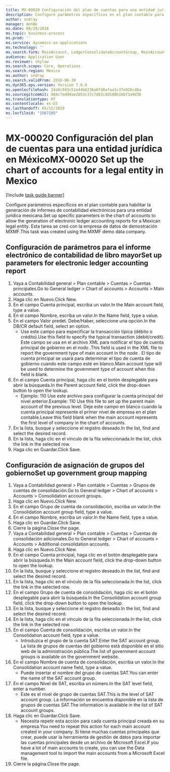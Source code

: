 ```yaml
---
title: MX-00020 Configuración del plan de cuentas para una entidad jurídica en México
description: Configure parámetros específicos en el plan contable para habilitar la generación de informes de contabilidad electrónicos para una entidad jurídica mexicana.
author: sndray
manager: AnnBe
ms.date: 08/29/2018
ms.topic: business-process
ms.prod: ''
ms.service: dynamics-ax-applications
ms.technology: ''
ms.search.form: MainAccount, LedgerConsolidateAccountGroup, MainAccountConsolidateAccount
audience: Application User
ms.reviewer: shylaw
ms.search.scope: Core, Operations
ms.search.region: Mexico
ms.author: sndray
ms.search.validFrom: 2016-06-30
ms.dyn365.ops.version: Version 7.0.0
ms.openlocfilehash: 24a8c943c51e44b6236a8fd8efaa1c37e026cd6a
ms.sourcegitcommit: 9d4c7edd0ae2053c37c7d81cdd180b16bf3a9d3b
ms.translationtype: HT
ms.contentlocale: es-ES
ms.lasthandoff: 05/15/2019
ms.locfileid: "1567185"
---
```

# <a name="mx-00020-set-up-the-chart-of-accounts-for-a-legal-entity-in-mexico"></a><span data-ttu-id="885aa-103">MX-00020 Configuración del plan de cuentas para una entidad jurídica en México</span><span class="sxs-lookup"><span data-stu-id="885aa-103">MX-00020 Set up the chart of accounts for a legal entity in Mexico</span></span>

[!include [task guide banner](../../includes/task-guide-banner.md)]

<span data-ttu-id="885aa-104">Configure parámetros específicos en el plan contable para habilitar la generación de informes de contabilidad electrónicos para una entidad jurídica mexicana.</span><span class="sxs-lookup"><span data-stu-id="885aa-104">Set up specific parameters in the chart of accounts to allow the generation of electronic ledger accounting reports for a Mexican legal entity.</span></span> <span data-ttu-id="885aa-105">Esta tarea se creó con la empresa de datos de demostración MXMF.</span><span class="sxs-lookup"><span data-stu-id="885aa-105">This task was created using the MXMF demo data company.</span></span>


## <a name="set-up-parameters-for-electronic-ledger-accounting-report"></a><span data-ttu-id="885aa-106">Configuración de parámetros para el informe electrónico de contabilidad de libro mayor</span><span class="sxs-lookup"><span data-stu-id="885aa-106">Set up parameters for electronic ledger accounting report</span></span>
1. <span data-ttu-id="885aa-107">Vaya a Contabilidad general > Plan contable > Cuentas > Cuentas principales.</span><span class="sxs-lookup"><span data-stu-id="885aa-107">Go to General ledger > Chart of accounts > Accounts > Main accounts.</span></span>
2. <span data-ttu-id="885aa-108">Haga clic en Nuevo.</span><span class="sxs-lookup"><span data-stu-id="885aa-108">Click New.</span></span>
3. <span data-ttu-id="885aa-109">En el campo Cuenta principal, escriba un valor.</span><span class="sxs-lookup"><span data-stu-id="885aa-109">In the Main account field, type a value.</span></span>
4. <span data-ttu-id="885aa-110">En el campo Nombre, escriba un valor.</span><span class="sxs-lookup"><span data-stu-id="885aa-110">In the Name field, type a value.</span></span>
5. <span data-ttu-id="885aa-111">En el campo Valor predet. Debe/Haber, seleccione una opción.</span><span class="sxs-lookup"><span data-stu-id="885aa-111">In the DB/CR default field, select an option.</span></span>
    * <span data-ttu-id="885aa-112">Use este campo para especificar la transacción típica (débito o crédito).</span><span class="sxs-lookup"><span data-stu-id="885aa-112">Use this field to specify the typical transaction (debit/credit).</span></span> <span data-ttu-id="885aa-113">Este campo se usa en el archivo XML para notificar el tipo de cuenta principal de gobierno en el nodo <Natur>.</span><span class="sxs-lookup"><span data-stu-id="885aa-113">This field is used in the XML file to report the government type of main account in the node <Natur>.</span></span>  <span data-ttu-id="885aa-114">El tipo de cuenta principal se usará para determinar el tipo de cuenta de gobierno cuando este campo esté en blanco.</span><span class="sxs-lookup"><span data-stu-id="885aa-114">Main account type will be used to determine the government type of account when this field is blank.</span></span>  
6. <span data-ttu-id="885aa-115">En el campo Cuenta principal, haga clic en el botón desplegable para abrir la búsqueda.</span><span class="sxs-lookup"><span data-stu-id="885aa-115">In the Parent account field, click the drop-down button to open the lookup.</span></span>
    * <span data-ttu-id="885aa-116">Ejemplo: 110 Use este archivo para configurar la cuenta principal del nivel anterior.</span><span class="sxs-lookup"><span data-stu-id="885aa-116">Example: 110  Use this file to set up the parent main account of the previous level.</span></span>     <span data-ttu-id="885aa-117">Deje este campo en blanco cuando la cuenta principal represente el primer nivel de empresa en el plan contable.</span><span class="sxs-lookup"><span data-stu-id="885aa-117">Leave this field blank when the main account represents the first level of company in the chart of accounts.</span></span>    
7. <span data-ttu-id="885aa-118">En la lista, busque y seleccione el registro deseado.</span><span class="sxs-lookup"><span data-stu-id="885aa-118">In the list, find and select the desired record.</span></span>
8. <span data-ttu-id="885aa-119">En la lista, haga clic en el vínculo de la fila seleccionada.</span><span class="sxs-lookup"><span data-stu-id="885aa-119">In the list, click the link in the selected row.</span></span>
9. <span data-ttu-id="885aa-120">Haga clic en Guardar.</span><span class="sxs-lookup"><span data-stu-id="885aa-120">Click Save.</span></span>

## <a name="set-up-government-group-mapping"></a><span data-ttu-id="885aa-121">Configuración de asignación de grupos del gobierno</span><span class="sxs-lookup"><span data-stu-id="885aa-121">Set up government group mapping</span></span>
1. <span data-ttu-id="885aa-122">Vaya a Contabilidad general > Plan contable > Cuentas > Grupos de cuentas de consolidación.</span><span class="sxs-lookup"><span data-stu-id="885aa-122">Go to General ledger > Chart of accounts > Accounts > Consolidation account groups.</span></span>
2. <span data-ttu-id="885aa-123">Haga clic en Nuevo.</span><span class="sxs-lookup"><span data-stu-id="885aa-123">Click New.</span></span>
3. <span data-ttu-id="885aa-124">En el campo Grupo de cuenta de consolidación, escriba un valor.</span><span class="sxs-lookup"><span data-stu-id="885aa-124">In the Consolidation account group field, type a value.</span></span>
4. <span data-ttu-id="885aa-125">En el campo Nombre, escriba un valor.</span><span class="sxs-lookup"><span data-stu-id="885aa-125">In the Name field, type a value.</span></span>
5. <span data-ttu-id="885aa-126">Haga clic en Guardar.</span><span class="sxs-lookup"><span data-stu-id="885aa-126">Click Save.</span></span>
6. <span data-ttu-id="885aa-127">Cierre la página.</span><span class="sxs-lookup"><span data-stu-id="885aa-127">Close the page.</span></span>
7. <span data-ttu-id="885aa-128">Vaya a Contabilidad general > Plan contable > Cuentas > Cuentas de consolidación adicionales.</span><span class="sxs-lookup"><span data-stu-id="885aa-128">Go to General ledger > Chart of accounts > Accounts > Additional consolidation accounts.</span></span>
8. <span data-ttu-id="885aa-129">Haga clic en Nuevo.</span><span class="sxs-lookup"><span data-stu-id="885aa-129">Click New.</span></span>
9. <span data-ttu-id="885aa-130">En el campo Cuenta principal, haga clic en el botón desplegable para abrir la búsqueda.</span><span class="sxs-lookup"><span data-stu-id="885aa-130">In the Main account field, click the drop-down button to open the lookup.</span></span>
10. <span data-ttu-id="885aa-131">En la lista, busque y seleccione el registro deseado.</span><span class="sxs-lookup"><span data-stu-id="885aa-131">In the list, find and select the desired record.</span></span>
11. <span data-ttu-id="885aa-132">En la lista, haga clic en el vínculo de la fila seleccionada.</span><span class="sxs-lookup"><span data-stu-id="885aa-132">In the list, click the link in the selected row.</span></span>
12. <span data-ttu-id="885aa-133">En el campo Grupo de cuenta de consolidación, haga clic en el botón desplegable para abrir la búsqueda.</span><span class="sxs-lookup"><span data-stu-id="885aa-133">In the Consolidation account group field, click the drop-down button to open the lookup.</span></span>
13. <span data-ttu-id="885aa-134">En la lista, busque y seleccione el registro deseado.</span><span class="sxs-lookup"><span data-stu-id="885aa-134">In the list, find and select the desired record.</span></span>
14. <span data-ttu-id="885aa-135">En la lista, haga clic en el vínculo de la fila seleccionada.</span><span class="sxs-lookup"><span data-stu-id="885aa-135">In the list, click the link in the selected row.</span></span>
15. <span data-ttu-id="885aa-136">En el campo Cuenta de consolidación, escriba un valor.</span><span class="sxs-lookup"><span data-stu-id="885aa-136">In the Consolidation account field, type a value.</span></span>
    * <span data-ttu-id="885aa-137">Introduzca el grupo de la cuenta SAT.</span><span class="sxs-lookup"><span data-stu-id="885aa-137">Enter the SAT account group.</span></span> <span data-ttu-id="885aa-138">La lista de grupos de cuentas del gobierno está disponible en el sitio web de la administración pública.</span><span class="sxs-lookup"><span data-stu-id="885aa-138">The list of government account groups is available on the government website.</span></span>    
16. <span data-ttu-id="885aa-139">En el campo Nombre de cuenta de consolidación, escriba un valor.</span><span class="sxs-lookup"><span data-stu-id="885aa-139">In the Consolidation account name field, type a value.</span></span>
    * <span data-ttu-id="885aa-140">Puede insertar el nombre del grupo de cuentas SAT.</span><span class="sxs-lookup"><span data-stu-id="885aa-140">You can enter the name of the SAT account group.</span></span>    
17. <span data-ttu-id="885aa-141">En el campo Nivel de SAT, escriba un número.</span><span class="sxs-lookup"><span data-stu-id="885aa-141">In the SAT level field, enter a number.</span></span>
    * <span data-ttu-id="885aa-142">Este es el nivel de grupo de cuentas SAT.</span><span class="sxs-lookup"><span data-stu-id="885aa-142">This is the level of SAT account group.</span></span> <span data-ttu-id="885aa-143">La información se encuentra disponible en la lista de grupos de cuentas SAT.</span><span class="sxs-lookup"><span data-stu-id="885aa-143">The information is available in the list of SAT account groups.</span></span>  
18. <span data-ttu-id="885aa-144">Haga clic en Guardar.</span><span class="sxs-lookup"><span data-stu-id="885aa-144">Click Save.</span></span>
    * <span data-ttu-id="885aa-145">Necesita repetir esta acción para cada cuenta principal creada en su empresa.</span><span class="sxs-lookup"><span data-stu-id="885aa-145">You need to repeat this action for each main account created in your company.</span></span> <span data-ttu-id="885aa-146">Si tiene muchas cuentas principales que crear, puede usar la herramienta de gestión de datos para importar las cuentas principales desde un archivo de Microsoft Excel.</span><span class="sxs-lookup"><span data-stu-id="885aa-146">If you have a lot of main accounts to create, you can use the Data management tool to import the main accounts from a Microsoft Excel file.</span></span>  
19. <span data-ttu-id="885aa-147">Cierre la página.</span><span class="sxs-lookup"><span data-stu-id="885aa-147">Close the page.</span></span>

